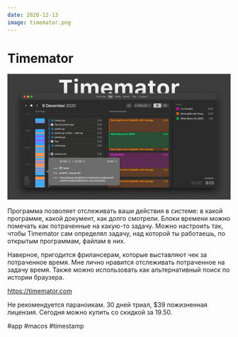 ```yaml
---
date: 2020-12-13
image: timemator.png
---
```


# Timemator

![Timemator promo](timemator.jpeg "Timemator promo")

Программа позволяет отслеживать ваши действия в системе: в какой программе, какой документ, как долго смотрели.
Блоки времени можно помечать как потраченные на какую-то задачу. Можно настроить так, чтобы Timemator сам определял задачу, над которой ты работаешь, по открытым программам, файлам в них.

Наверное, пригодится фрилансерам, которые выставляют чек за потраченное время.
Мне лично нравится отслеживать потраченное на задачу время.
Также можно использовать как альтернативный поиск по истории браузера.

https://timemator.com

Не рекомендуется параноикам.
30 дней триал, $39 пожизненная лицензия.
Сегодня можно купить со скидкой за 19.50.

#app #macos #timestamp
